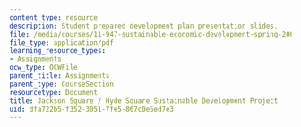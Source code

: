 ```yaml
---
content_type: resource
description: Student prepared development plan presentation slides.
file: /media/courses/11-947-sustainable-economic-development-spring-2004/dfa722b5f35230517fe5867c0e5ed7e3_jp_phase1.pdf
file_type: application/pdf
learning_resource_types:
- Assignments
ocw_type: OCWFile
parent_title: Assignments
parent_type: CourseSection
resourcetype: Document
title: Jackson Square / Hyde Square Sustainable Development Project
uid: dfa722b5-f352-3051-7fe5-867c0e5ed7e3
---
```

